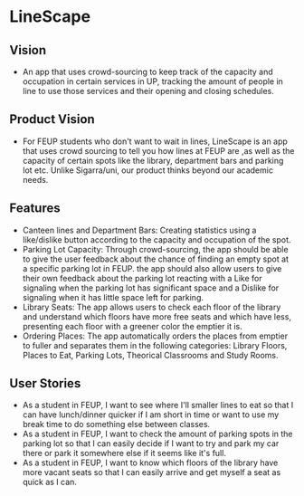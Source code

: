 # LineScape

## Vision
- An app that uses crowd-sourcing to keep track of the capacity and occupation in certain services in UP, tracking the amount of people in line to use those services and their opening and closing schedules.

## Product Vision

- For FEUP students who don't want to wait in lines, LineScape is an app that uses crowd sourcing to tell you how lines at FEUP are ,as well as the capacity of certain spots like the library, department bars and parking lot etc. Unlike Sigarra/uni, our product thinks beyond our academic needs.

## Features
- Canteen lines and Department Bars: Creating statistics using a like/dislike button according to the capacity and occupation of the spot.
- Parking Lot Capacity: Through crowd-sourcing, the app should be able to give the user feedback about the chance of finding an empty spot at a specific parking lot in FEUP. the app should also allow users to give their own feedback about the parking lot reacting with a Like for signaling when the parking lot has significant space and a Dislike for signaling when it has little space left for parking.
- Library Seats: The app allows users to check each floor of the library and understand which floors have more free seats and which have less, presenting each floor with a greener color the emptier it is.
- Ordering Places: The app automatically orders the places from emptier to fuller and separates them in the following categories: Library Floors, Places to Eat, Parking Lots, Theorical Classrooms and Study Rooms.

## User Stories
- As a student in FEUP, I want to see where I'll smaller lines to eat so that I can have lunch/dinner quicker if I am short in time or want to use my break time to do something else between classes.
- As a student in FEUP, I want to check the amount of parking spots in the parking lot so that I can easily decide if I want to try and park my car there or park it somewhere else if it seems like it's full.
- As a student in FEUP, I want to know which floors  of the library have more vacant seats so that I can easily arrive and get myself a seat as quick as I can.
